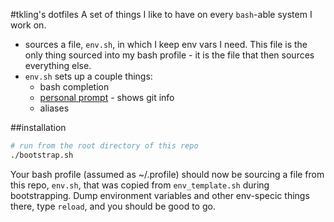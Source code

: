 #tkling's dotfiles
A set of things I like to have on every `bash`-able system I work on.

- sources a file, `env.sh`, in which I keep env vars I need. This file is the only thing sourced into
  my bash profile - it is the file that then sources everything else. 
- `env.sh` sets up a couple things:
  - bash completion
  - [personal prompt](https://github.com/tkling/git-prompt) - shows git info
  - aliases

##installation
```bash
# run from the root directory of this repo
./bootstrap.sh
```
Your bash profile (assumed as ~/.profile) should now be sourcing a file from this repo, `env.sh`, 
that was copied from `env_template.sh` during bootstrapping. Dump environment variables and other env-specic things
there, type `reload`, and you should be good to go.
